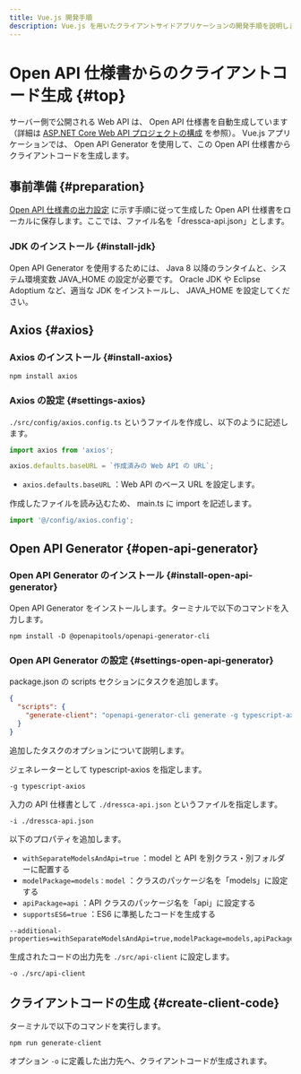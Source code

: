 ```yaml
---
title: Vue.js 開発手順
description: Vue.js を用いたクライアントサイドアプリケーションの開発手順を説明します。
---
```


# Open API 仕様書からのクライアントコード生成 {#top}

サーバー側で公開される Web API は、 Open API 仕様書を自動生成しています（詳細は [ASP.NET Core Web API プロジェクトの構成](../dotnet/configure-asp-net-core-web-api-project.md) を参照）。 Vue.js アプリケーションでは、 Open API Generator を使用して、この Open API 仕様書からクライアントコードを生成します。

## 事前準備 {#preparation}

[Open API 仕様書の出力設定](../dotnet/configure-asp-net-core-web-api-project.md#open-api-specification-output-configuration) に示す手順に従って生成した Open API 仕様書をローカルに保存します。ここでは、ファイル名を「dressca-api.json」とします。

### JDK のインストール {#install-jdk}

Open API Generator を使用するためには、 Java 8 以降のランタイムと、システム環境変数 JAVA_HOME の設定が必要です。 Oracle JDK や Eclipse Adoptium など、適当な JDK をインストールし、 JAVA_HOME を設定してください。

## Axios {#axios}

### Axios のインストール {#install-axios}

```terminal
npm install axios
```

### Axios の設定 {#settings-axios}

`./src/config/axios.config.ts` というファイルを作成し、以下のように記述します。

```typescript title="axios.config.ts"
import axios from 'axios';

axios.defaults.baseURL = `作成済みの Web API の URL`;
```

- `axios.defaults.baseURL` ：Web API のベース URL を設定します。

作成したファイルを読み込むため、 main.ts に import を記述します。

```typescript title="main.ts"
import '@/config/axios.config';
```

## Open API Generator {#open-api-generator}

### Open API Generator のインストール {#install-open-api-generator}

Open API Generator をインストールします。ターミナルで以下のコマンドを入力します。

<!-- cSpell:disable -->

```terminal
npm install -D @openapitools/openapi-generator-cli
```

<!-- cSpell:enable -->

### Open API Generator の設定 {#settings-open-api-generator}

package.json の scripts セクションにタスクを追加します。

<!-- cSpell:disable -->

```json title="package.json"
{
  "scripts": {
    "generate-client": "openapi-generator-cli generate -g typescript-axios -i ./dressca-api.json --additional-properties=withSeparateModelsAndApi=true,modelPackage=models,apiPackage=api,supportsES6=true -o ./src/api-client"
  }
}
```

<!-- cSpell:enable -->

追加したタスクのオプションについて説明します。

ジェネレーターとして typescript-axios を指定します。

``` terminal
-g typescript-axios
```

入力の API 仕様書として `./dressca-api.json` というファイルを指定します。

``` terminal
-i ./dressca-api.json 
```

以下のプロパティを追加します。

- `withSeparateModelsAndApi=true` ：model と API を別クラス・別フォルダーに配置する
- `modelPackage=models：model` ：クラスのパッケージ名を「models」に設定する
- `apiPackage=api` ：API クラスのパッケージ名を「api」に設定する
- `supportsES6=true` ：ES6 に準拠したコードを生成する

``` terminal
--additional-properties=withSeparateModelsAndApi=true,modelPackage=models,apiPackage=api,supportsES6=true
```

生成されたコードの出力先を `./src/api-client` に設定します。

``` terminal
-o ./src/api-client
```

## クライアントコードの生成 {#create-client-code}

ターミナルで以下のコマンドを実行します。

```terminal
npm run generate-client
```

オプション ` -o ` に定義した出力先へ、クライアントコードが生成されます。
